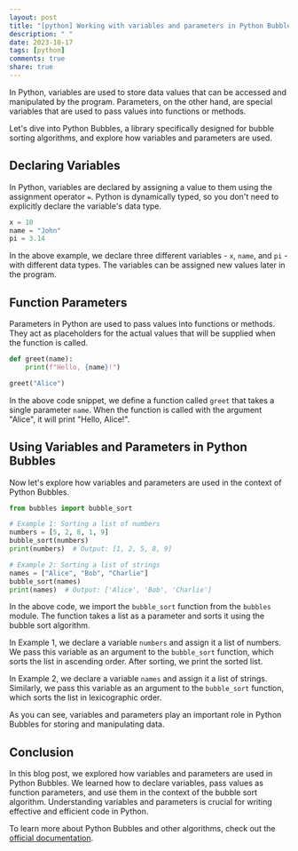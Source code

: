 ```yaml
---
layout: post
title: "[python] Working with variables and parameters in Python Bubbles."
description: " "
date: 2023-10-17
tags: [python]
comments: true
share: true
---
```


In Python, variables are used to store data values that can be accessed and manipulated by the program. Parameters, on the other hand, are special variables that are used to pass values into functions or methods.

Let's dive into Python Bubbles, a library specifically designed for bubble sorting algorithms, and explore how variables and parameters are used.

## Declaring Variables

In Python, variables are declared by assigning a value to them using the assignment operator `=`. Python is dynamically typed, so you don't need to explicitly declare the variable's data type.

```python
x = 10
name = "John"
pi = 3.14
```

In the above example, we declare three different variables - `x`, `name`, and `pi` - with different data types. The variables can be assigned new values later in the program.

## Function Parameters

Parameters in Python are used to pass values into functions or methods. They act as placeholders for the actual values that will be supplied when the function is called.

```python
def greet(name):
    print(f"Hello, {name}!")

greet("Alice")
```

In the above code snippet, we define a function called `greet` that takes a single parameter `name`. When the function is called with the argument "Alice", it will print "Hello, Alice!".

## Using Variables and Parameters in Python Bubbles

Now let's explore how variables and parameters are used in the context of Python Bubbles.

```python
from bubbles import bubble_sort

# Example 1: Sorting a list of numbers
numbers = [5, 2, 8, 1, 9]
bubble_sort(numbers)
print(numbers)  # Output: [1, 2, 5, 8, 9]

# Example 2: Sorting a list of strings
names = ["Alice", "Bob", "Charlie"]
bubble_sort(names)
print(names)  # Output: ['Alice', 'Bob', 'Charlie']
```

In the above code, we import the `bubble_sort` function from the `bubbles` module. The function takes a list as a parameter and sorts it using the bubble sort algorithm.

In Example 1, we declare a variable `numbers` and assign it a list of numbers. We pass this variable as an argument to the `bubble_sort` function, which sorts the list in ascending order. After sorting, we print the sorted list.

In Example 2, we declare a variable `names` and assign it a list of strings. Similarly, we pass this variable as an argument to the `bubble_sort` function, which sorts the list in lexicographic order.

As you can see, variables and parameters play an important role in Python Bubbles for storing and manipulating data.

## Conclusion

In this blog post, we explored how variables and parameters are used in Python Bubbles. We learned how to declare variables, pass values as function parameters, and use them in the context of the bubble sort algorithm. Understanding variables and parameters is crucial for writing effective and efficient code in Python.

To learn more about Python Bubbles and other algorithms, check out the [official documentation](https://python-bubbles.readthedocs.io/).